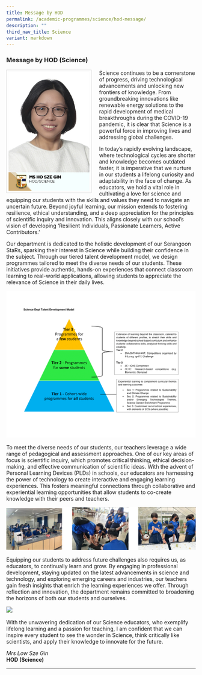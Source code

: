 ```yaml
---
title: Message by HOD
permalink: /academic-programmes/science/hod-message/
description: ""
third_nav_title: Science
variant: markdown
---
```

### Message by HOD (Science)

<img src="/images/School%20Management%20Team/Ho_Sze_Gin.jpg" style="width:215px; height:315px; margin-right:20px; border:0.5px solid Gainsboro; padding: 5px" align="Left">

Science continues to be a cornerstone of progress, driving technological advancements and unlocking new frontiers of knowledge. From groundbreaking innovations like renewable energy solutions to the rapid development of medical breakthroughs during the COVID-19 pandemic, it is clear that Science is a powerful force in improving lives and addressing global challenges.

In today’s rapidly evolving landscape, where technological cycles are shorter and knowledge becomes outdated faster, it is imperative that we nurture in our students a lifelong curiosity and adaptability in the face of change. As educators, we hold a vital role in cultivating a love for science and equipping our students with the skills and values they need to navigate an uncertain future. Beyond joyful learning, our mission extends to fostering resilience, ethical understanding, and a deep appreciation for the principles of scientific inquiry and innovation. This aligns closely with our school’s vision of developing ‘Resilient Individuals, Passionate Learners, Active Contributors.’

Our department is dedicated to the holistic development of our Serangoon StaRs, sparking their interest in Science while building their confidence in the subject. Through our tiered talent development model, we design programmes tailored to meet the diverse needs of our students. These initiatives provide authentic, hands-on experiences that connect classroom learning to real-world applications, allowing students to appreciate the relevance of Science in their daily lives. 

![](/images/HOD%20Science/science%20dept%20talent%20development%20model-1.png)

To meet the diverse needs of our students, our teachers leverage a wide range of pedagogical and assessment approaches. One of our key areas of focus is scientific inquiry, which promotes critical thinking, ethical decision-making, and effective communication of scientific ideas. With the advent of Personal Learning Devices (PLDs) in schools, our educators are harnessing the power of technology to create interactive and engaging learning experiences. This fosters meaningful connections through collaborative and experiential learning opportunities that allow students to co-create knowledge with their peers and teachers.

![](/images/HOD%20Science/hod_sc_2.png)

Equipping our students to address future challenges also requires us, as educators, to continually learn and grow. By engaging in professional development, staying updated on the latest advancements in science and technology, and exploring emerging careers and industries, our teachers gain fresh insights that enrich the learning experiences we offer. Through reflection and innovation, the department remains committed to broadening the horizons of both our students and ourselves.

![](/images/HOD%20Science/hod_sc_3.png)

With the unwavering dedication of our Science educators, who exemplify lifelong learning and a passion for teaching, I am confident that we can inspire every student to see the wonder in Science, think critically like scientists, and apply their knowledge to innovate for the future.

*Mrs Low Sze Gin*
<br>**HOD (Science)**

<hr>